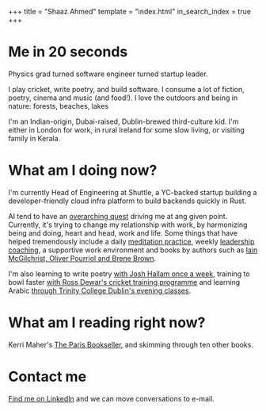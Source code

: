 +++
title = "Shaaz Ahmed"
template = "index.html"
in_search_index = true
+++

# Me in 20 seconds

Physics grad turned software engineer turned startup leader. 

I play cricket, write poetry, and build software. I consume a lot of fiction, poetry, cinema and music (and food!). I love the outdoors and being in nature: forests, beaches, lakes

I'm an Indian-origin, Dubai-raised, Dublin-brewed third-culture kid. I'm either in London for work, in rural Ireland for some slow living, or visiting family in Kerala.


# What am I doing now?

I'm currently Head of Engineering at Shuttle, a YC-backed startup building a developer-friendly cloud infra platform to build backends quickly in Rust. 

AI tend to have an [overarching quest](https://randsinrepose.com/archives/you-are-going-on-a-quest/) driving me at ang given point. Currently, it's trying to change my relationship with work, by harmonizing being and doing, heart and head, work and life. Some things that have helped tremendously include a daily [meditation practice](https://www.wakingup.com/), weekly [leadership coaching](https://arnaudsaintpaul.com/), a supportive work environment and books by authors such as [Iain McGilchrist, Oliver Pourriol and Brene Brown](reading).

I'm also learning to write poetry [with Josh Hallam once a week](https://ko-fi.com/wordspace), training to bowl faster [with Ross Dewar's cricket training programme](https://cricketstrength.com/) and learning Arabic [through Trinity College Dublin's evening classes](https://www.tcd.ie/nmes/courses/evening-course/arabic/#:~:text=Course%20Fee,will%20be%20organised%20for%20you).

# What am I reading right now?

Kerri Maher's [The Paris Bookseller](https://www.amazon.co.uk/Paris-Bookseller-Kerri-Maher-ebook/dp/B097GF2B38), and skimming through ten other books. 


# Contact me

[Find me on LinkedIn](https://www.linkedin.com/in/shaaza) and we can move conversations to e-mail.

